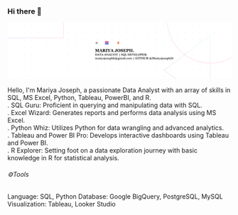 ### Hi there 👋

<img width="2000" alt="Coding" src="https://github.com/Mariyajoseph24/Mariyajoseph24/blob/main/Black%20Technology%20LinkedIn%20Banner%20(4).png">



Hello, I'm Mariya Joseph, a passionate Data Analyst with an array of skills in SQL, MS Excel, Python, Tableau, PowerBI, and R.<br>
<list>. SQL Guru: Proficient in querying and manipulating data with SQL.<br>
. Excel Wizard: Generates reports and performs data analysis using MS Excel.<br>
. Python Whiz: Utilizes Python for data wrangling and advanced analytics.<br>
. Tableau and Power BI Pro: Develops interactive dashboards using Tableau and Power BI.<br>
. R Explorer: Setting foot on a data exploration journey with basic knowledge in R for statistical analysis.<br></list>

<h6>⚙️Tools</h6>
<list></list>Language: SQL, Python
Database: Google BigQuery, PostgreSQL, MySQL
Visualization: Tableau, Looker Studio</list>
<!--
**Mariyajoseph24/Mariyajoseph24** is a ✨ _special_ ✨ repository because its `README.md` (this file) appears on your GitHub profile.

Here are some ideas to get you started:

- 🔭 I’m currently working on ...SOMETHING FISHYY
- 🌱 I’m currently learning ...
- 👯 I’m looking to collaborate on ...
- 🤔 I’m looking for help with ...
- 💬 Ask me about ...
- 📫 How to reach me: ...
- 😄 Pronouns: ...
- ⚡ Fun fact: ...
-->
